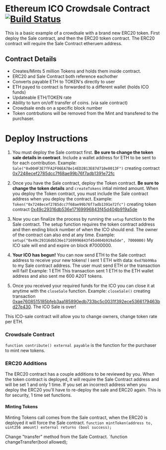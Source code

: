 # Ethereum ICO Crowdsale Contract  [![Build Status](https://travis-ci.org/hunterlong/ethereum-ico-contract.svg?branch=master)](https://travis-ci.org/hunterlong/ethereum-ico-contract)

This is a basic example of a crowdsale with a brand new ERC20 token. First deploy the Sale contract, and then the ERC20 token contract. The ERC20 contract will require the Sale Contract etheruem address.

## Contract Details
- Creates/Mints 5 million Tokens and holds them inside contract.
- ERC20 and Sale Contract both reference eachother
- Converts payable ETH to TOKEN's directly to user
- ETH payed to contract is forwarded to a different wallet (holds ICO funds)
- Updateable ETH/TOKEN rate
- Ability to turn on/off transfer of coins. (via sale contract)
- Crowdsale ends on a specific block number
- Token contrbutions will be removed from the Mint and transfered to the purchaser. 

# Deploy Instructions

1. You must deploy the Sale contract first. **Be sure to change the token sale details in contract**. Include a wallet address for ETH to be sent to for each contribution. Example: `Sale("0x004F3E7fFA2F06EA78e14ED2B13E87d710e8013F")` creating contract [0x7248ecef2785dcc7f68ae99b76f7adb1391e72fc](https://ropsten.etherscan.io/address/0x7248ecef2785dcc7f68ae99b76f7adb1391e72fc)

2. Once you have the Sale contract, deploy the Token contract. **Be sure to change the token details** and `createTokens` intial minted amount. When you deploy the Token contract, you must include the Sale contract address when you deploy the contract. Example: `Token("0x7248ecef2785dcc7f68ae99b76f7adb1391e72fc")` creating token contract [0x49c29316db536e17169996843f45d404b919a5de](https://ropsten.etherscan.io/token/https://ropsten.etherscan.io/address/0x49c29316db536e17169996843f45d404b919a5de)

3. Now you can finalize the process by running the `setup` function to the Sale contract. The setup function requires the token contract address and then ending block number of when the ICO should end. The owner of the contract can also end at any time. Example: `setup("0x49c29316db536e17169996843f45d404b919a5de", 7000000)`
My ICO sale will end and expire on block #7000000.

4. **Your ICO has begun!** You can now send ETH to the Sale contract address to receive your new tokens! I sent 1 ETH with data: `0xd7bb99ba` to my Sale contract address. The user must send ETH or the transaction will fail! Example: 1 ETH  This transaction sent 1 ETH to the ETH wallet address and also sent me 600 A20T tokens. 

5. Once you received your required funds for the ICO you can close it at anytime with the `closeSale` function. Example: `closeSale()` creating transaction [0xae7608515185bfeb3aa185890edb733bc5c0031f392ece5366179463bd27e430](https://ropsten.etherscan.io/tx/0xae7608515185bfeb3aa185890edb733bc5c0031f392ece5366179463bd27e430). The ICO Sale is over!

This ICO-sale contract will allow you to change owners, change token rate per ETH.

### Crowdsale Contract
`function contribute() external payable` is the function for the purchaser to mint new tokens.

### ERC20 Additions
The ERC20 contract has a couple additions to be reviewed by you. When the token contract is deployed, it will require the Sale Contract address and will be set 1 and only 1 time. If you set an incorrect address when you deploy the ERC20 you'll have to re-deploy the sale and ERC20 again. This is for security, 1 time set functions.

#### Minting Tokens
Minting Tokens call comes from the Sale contract, when the ERC20 is deployed it will force the Sale contract.
`function mintToken(address to, uint256 amount) external returns (bool success);`

Change "transfer" method from the Sale Contract. 
`function changeTransfer(bool allowed);
